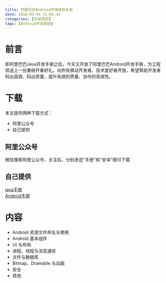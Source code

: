 ```yaml
---
title: 阿里巴巴Android开发规则手册
date: 2018-03-01 11:02:41
categories: [开发规则]
tags: [Android开发规则]
---
```

# 前言 
即阿里巴巴Java开发手册之后，今天又开放了阿里巴巴Android开发手册，为工程师送上一份重磅开春好礼。向所有移动开发者、技术爱好者开放，希望帮助开发者码出高效、码出质量，提升系统的质量、协作的高效性。
<!--more-->  
# 下载  
本文提供两种下载方式： 
 
- 阿里公众号 
- 自己提供

## 阿里公众号  
微信搜索阿里公众号，关注后，分别发送"手册"和"安卓"既可下载
## 自己提供 
[java手册][1]  
[Android手册][2]
# 内容 

- Android 资源文件命名与使用
- Android 基本组件
- UI 与布局
- 进程、线程与消息通信
- 文件与数据库
- Bitmap、Drawable 与动画
- 安全
- 其他



[1]: http://p4w6e4v3i.bkt.clouddn.com/java%E6%89%8B%E5%86%8C.pdf
[2]: http://p4w6e4v3i.bkt.clouddn.com/Android1_0_0.pdf